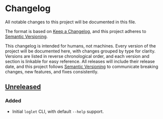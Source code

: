 # Changelog

All notable changes to this project will be documented in this file.

The format is based on [Keep a Changelog](https://keepachangelog.com/en/1.1.0/),
and this project adheres to [Semantic Versioning](https://semver.org/spec/v2.0.0.html).

This changelog is intended for humans, not machines. Every version of the project will be documented here, with changes grouped by type for clarity. Versions are listed in reverse chronological order, and each version and section is linkable for easy reference. All releases will include their release date, and this project follows [Semantic Versioning](https://semver.org/) to communicate breaking changes, new features, and fixes consistently.

## [Unreleased]

### Added

- Initial `loglet` CLI, with default `--help` support.

[unreleased]: https://github.com/petersellars/loglet/compare/main...HEAD